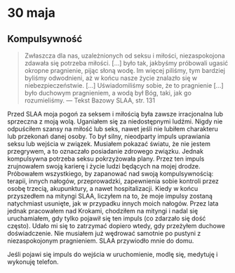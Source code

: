 
# 30 maja

## Kompulsywność

> Zwłaszcza dla nas, uzależnionych od seksu i miłości, niezaspokojona zdawała się potrzeba miłości. [...] było tak, jakbyśmy próbowali ugasić okropne pragnienie, pijąc słoną wodę. Im więcej piliśmy, tym bardziej byliśmy odwodnieni, aż w końcu nasze życie znalazło się w niebezpieczeństwie. [...] Uświadomiliśmy sobie, że to pragnienie [...] było duchowym pragnieniem, a wodą był Bóg, taki, jak go rozumieliśmy. — Tekst Bazowy SLAA, str. 131

Przed SLAA moja pogoń za seksem i miłością była zawsze irracjonalna lub sprzeczna z moją wolą. Uganiałem się za niedostępnymi ludźmi. Nigdy nie odpuściłem szansy na miłość lub seks, nawet jeśli nie lubiłem charakteru lub przekonań danej osoby. To był silny, nieodparty impuls uprawiania seksu lub wejścia w związek. Musiałem pokazać światu, że nie jestem przegrywem, a to oznaczało posiadanie zdrowego związku. Jednak kompulsywna potrzeba seksu pokrzyżowała plany. Przez ten impuls zrujnowałem swoją karierę i życie ludzi będących na mojej drodze. Próbowałem wszystkiego, by zapanować nad swoją kompulsywnością: terapii, innych nałogów, przeprowadzki, zapewnienia sobie kontroli przez osobę trzecią, akupunktury, a nawet hospitalizacji. Kiedy w końcu przyszedłem na mityngi SLAA, liczyłem na to, że moje impulsy zostaną natychmiast usunięte, jak w przypadku innych moich nałogów. Przez lata jednak pracowałem nad Krokami, chodziłem na mityngi i nadal się uruchamiałem, gdy tylko pojawił się ten impuls (co zdarzało się dość często). Udało mi się to zatrzymać dopiero wtedy, gdy przeżyłem duchowe doświadczenie. Nie musiałem już wędrować samotnie po pustyni z niezaspokojonym pragnieniem. SLAA przywiodło mnie do domu.

Jeśli pojawi się impuls do wejścia w uruchomienie, modlę się, medytuję i wykonuję telefon.
